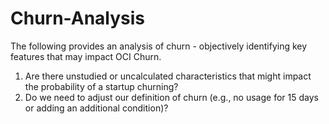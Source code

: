 # Churn-Analysis

The following provides an analysis of churn - objectively identifying key features that may impact OCI Churn.

1.	Are there unstudied or uncalculated characteristics that might impact the probability of a startup churning?
2.	Do we need to adjust our definition of churn (e.g., no usage for 15 days or adding an additional condition)?


